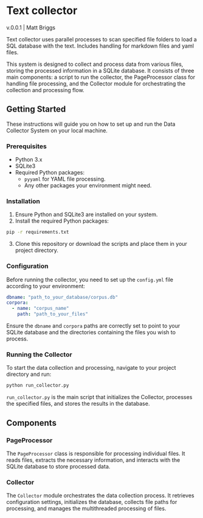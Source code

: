 # Text collector
v.0.0.1 | Matt Briggs

Text collector uses parallel processes to scan specified file folders to load a SQL database with the text. Includes handling for markdown files and yaml files.

This system is designed to collect and process data from various files, storing the processed information in a SQLite database. It consists of three main components: a script to run the collector, the PageProcessor class for handling file processing, and the Collector module for orchestrating the collection and processing flow.

## Getting Started

These instructions will guide you on how to set up and run the Data Collector System on your local machine.

### Prerequisites

- Python 3.x
- SQLite3
- Required Python packages:
  - `pyyaml` for YAML file processing.
  - Any other packages your environment might need.

### Installation

1. Ensure Python and SQLite3 are installed on your system.
2. Install the required Python packages:

```bash
pip -r requirements.txt
```

3. Clone this repository or download the scripts and place them in your project directory.

### Configuration

Before running the collector, you need to set up the `config.yml` file according to your environment:

```yaml
dbname: "path_to_your_database/corpus.db"
corpora:
  - name: "corpus_name"
    path: "path_to_your_files"
```

Ensure the `dbname` and `corpora` paths are correctly set to point to your SQLite database and the directories containing the files you wish to process.

### Running the Collector

To start the data collection and processing, navigate to your project directory and run:

```bash
python run_collector.py
```

`run_collector.py` is the main script that initializes the Collector, processes the specified files, and stores the results in the database.

## Components

### PageProcessor

The `PageProcessor` class is responsible for processing individual files. It reads files, extracts the necessary information, and interacts with the SQLite database to store processed data.

### Collector

The `Collector` module orchestrates the data collection process. It retrieves configuration settings, initializes the database, collects file paths for processing, and manages the multithreaded processing of files.